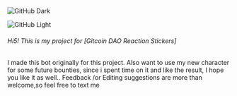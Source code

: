 
![GitHub Dark](https://user-images.githubusercontent.com/83480661/151657265-15e15432-2120-4396-b1a7-2462bf5cccb5.png#gh-light-mode-only)

![GitHub Light](https://user-images.githubusercontent.com/83480661/151657290-43e04ab6-907b-442d-b96e-5704ba387e9c.png#gh-dark-mode-only)

###### Hi5! This is my project for [Gitcoin DAO Reaction Stickers] 
I made this bot originally for this project. 
Also want to use my new character for some future bounties,
since i spent time on it and like the result, I hope you like it as well.. 
Feedback /or Editing suggestions are more than welcome,so feel free to text me
